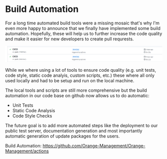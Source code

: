 # Build Automation

For a long time automated build tools were a missing mosaic that's why I'm even more happy to announce that we finally have implemented some build automation. Hopefully, these will help us to further increase the code quality and make it easier for new developers to create pull requrests.

![CS and Static Analysis](app/tpl/posts/img/20191126_build_automation_github.png)

While we where using a lot of tools to ensure code quality (e.g. unit tests, code style, static code analyis, custom scripts, etc.) these where all only used locally and had to be setup and run on the local machine.

The local tools and scripts are still more comprehensive but the build automation in our code base on github now allows us to do automatic:

* Unit Tests
* Static Code Analysis
* Code Style Checks

The future goal is to add more automated steps like the deployment to our public test server, documentation generation and most importantly automatic generation of update packages for the users.

Build Automation: https://github.com/Orange-Management/Orange-Management/actions
